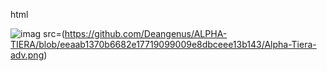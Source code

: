 html
<!DOCTYPE html>
 <head>
  <body>
 


![imag](ALPHA-TIERA.png)
<source> src=(https://github.com/Deangenus/ALPHA-TIERA/blob/eeaab1370b6682e17719099009e8dbceee13b143/Alpha-Tiera-adv.png)











  

```


